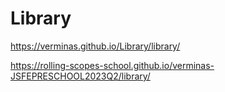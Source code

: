 # Library

https://verminas.github.io/Library/library/

https://rolling-scopes-school.github.io/verminas-JSFEPRESCHOOL2023Q2/library/
